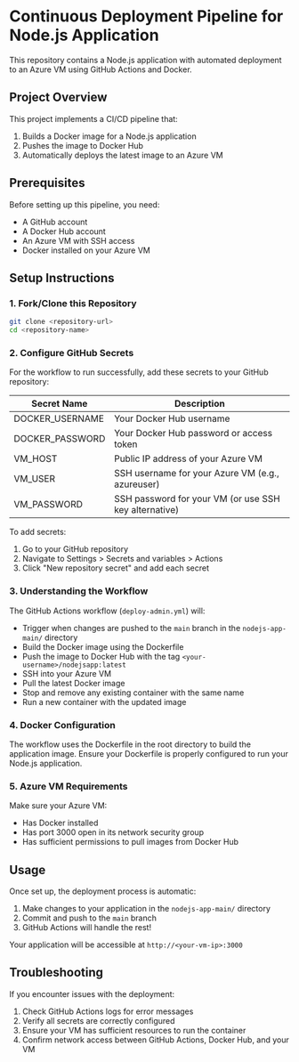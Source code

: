 # Continuous Deployment Pipeline for Node.js Application

This repository contains a Node.js application with automated deployment to an Azure VM using GitHub Actions and Docker.

## Project Overview

This project implements a CI/CD pipeline that:
1. Builds a Docker image for a Node.js application
2. Pushes the image to Docker Hub
3. Automatically deploys the latest image to an Azure VM

## Prerequisites

Before setting up this pipeline, you need:

- A GitHub account
- A Docker Hub account
- An Azure VM with SSH access
- Docker installed on your Azure VM

## Setup Instructions

### 1. Fork/Clone this Repository

```bash
git clone <repository-url>
cd <repository-name>
```

### 2. Configure GitHub Secrets

For the workflow to run successfully, add these secrets to your GitHub repository:

| Secret Name | Description |
|-------------|-------------|
| DOCKER_USERNAME | Your Docker Hub username |
| DOCKER_PASSWORD | Your Docker Hub password or access token |
| VM_HOST | Public IP address of your Azure VM |
| VM_USER | SSH username for your Azure VM (e.g., azureuser) |
| VM_PASSWORD | SSH password for your VM (or use SSH key alternative) |

To add secrets:
1. Go to your GitHub repository
2. Navigate to Settings > Secrets and variables > Actions
3. Click "New repository secret" and add each secret

### 3. Understanding the Workflow

The GitHub Actions workflow (`deploy-admin.yml`) will:

- Trigger when changes are pushed to the `main` branch in the `nodejs-app-main/` directory
- Build the Docker image using the Dockerfile
- Push the image to Docker Hub with the tag `<your-username>/nodejsapp:latest`
- SSH into your Azure VM
- Pull the latest Docker image
- Stop and remove any existing container with the same name
- Run a new container with the updated image

### 4. Docker Configuration

The workflow uses the Dockerfile in the root directory to build the application image. Ensure your Dockerfile is properly configured to run your Node.js application.

### 5. Azure VM Requirements

Make sure your Azure VM:
- Has Docker installed
- Has port 3000 open in its network security group
- Has sufficient permissions to pull images from Docker Hub

## Usage

Once set up, the deployment process is automatic:

1. Make changes to your application in the `nodejs-app-main/` directory
2. Commit and push to the `main` branch
3. GitHub Actions will handle the rest!

Your application will be accessible at `http://<your-vm-ip>:3000`

## Troubleshooting

If you encounter issues with the deployment:

1. Check GitHub Actions logs for error messages
2. Verify all secrets are correctly configured
3. Ensure your VM has sufficient resources to run the container
4. Confirm network access between GitHub Actions, Docker Hub, and your VM

